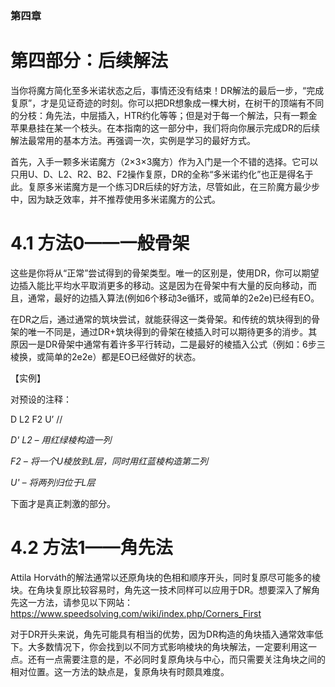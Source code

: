 ### 第四章

# 第四部分：后续解法

当你将魔方简化至多米诺状态之后，事情还没有结束！DR解法的最后一步，“完成复原”，才是见证奇迹的时刻。你可以把DR想象成一棵大树，在树干的顶端有不同的分枝：角先法，中层插入，HTR约化等等；但是对于每一个解法，只有一颗金苹果悬挂在某一个枝头。在本指南的这一部分中，我们将向你展示完成DR的后续解法最常用的基本方法。再强调一次，实例是学习的最好方式。

首先，入手一颗多米诺魔方（2×3×3魔方）作为入门是一个不错的选择。它可以只用U、D、L2、R2、B2、F2操作复原，DR的全称“多米诺约化”也正是得名于此。复原多米诺魔方是一个练习DR后续的好方法，尽管如此，在三阶魔方最少步中，因为缺乏效率，并不推荐使用多米诺魔方的公式。

# 4.1 方法0——一般骨架

这些是你将从“正常”尝试得到的骨架类型。唯一的区别是，使用DR，你可以期望边插入能比平均水平取消更多的移动。这是因为在骨架中有大量的反向移动，而且，通常，最好的边插入算法(例如6个移动3e循环，或简单的2e2e)已经有EO。

在DR之后，通过通常的筑块尝试，就能获得这一类骨架。和传统的筑块得到的骨架的唯一不同是，通过DR+筑块得到的骨架在棱插入时可以期待更多的消步。其原因一是DR骨架中通常有着许多平行转动，二是最好的棱插入公式（例如：6步三棱换，或简单的2e2e）都是EO已经做好的状态。

【实例】

对预设的注释：

D L2 F2 U’ //

*D' L2 – 用红绿棱构造一列*

*F2 – 将一个U棱放到L层，同时用红蓝棱构造第二列*

*U' – 将两列归位于L层*

下面才是真正刺激的部分。

# 4.2 方法1——角先法

Attila Horváth的解法通常以还原角块的色相和顺序开头，同时复原尽可能多的棱块。在角块复原比较容易时，角先这一技术同样可以应用于DR。想要深入了解角先这一方法，请参见以下网站：https://www.speedsolving.com/wiki/index.php/Corners_First

对于DR开头来说，角先可能具有相当的优势，因为DR构造的角块插入通常效率低下。大多数情况下，你会找到以不同方式影响棱块的角块解法，一定要利用这一点。还有一点需要注意的是，不必同时复原角块与中心，而只需要关注角块之间的相对位置。这一方法的缺点是，复原角块有时颇具难度。
